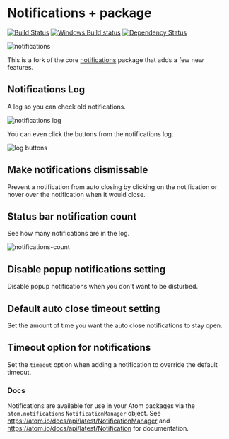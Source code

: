 # Notifications + package
[![Build Status](https://travis-ci.org/UziTech/notifications.svg?branch=master)](https://travis-ci.org/UziTech/notifications)
[![Windows Build status](https://ci.appveyor.com/api/projects/status/q7pdov4qeu2weee4?svg=true)](https://ci.appveyor.com/project/UziTech/notifications)
[![Dependency Status](https://david-dm.org/UziTech/notifications.svg)](https://david-dm.org/UziTech/notifications)

![notifications](https://cloud.githubusercontent.com/assets/69169/5176406/350d0e80-73fd-11e4-8101-1776b9d6d8bf.gif)

This is a fork of the core [notifications](https://github.com/atom/notifications) package that adds a few new features.

## Notifications Log

A log so you can check old notifications.

![notifications log](https://cloud.githubusercontent.com/assets/378023/20507678/85460af6-b09f-11e6-93df-9a82df59a383.png)

You can even click the buttons from the notifications log.

![log buttons](https://user-images.githubusercontent.com/97994/28998230-7d8fb300-79eb-11e7-8a19-22efb08972a7.JPG)

## Make notifications dismissable

Prevent a notification from auto closing by clicking on the notification or hover over the notification when it would close.

## Status bar notification count

See how many notifications are in the log.

![notifications-count](https://user-images.githubusercontent.com/97994/28998231-813edfbc-79eb-11e7-8bc9-8d97153f4243.gif)

## Disable popup notifications setting

Disable popup notifications when you don't want to be disturbed.

## Default auto close timeout setting

Set the amount of time you want the auto close notifications to stay open.

## Timeout option for notifications

Set the `timeout` option when adding a notification to override the default timeout.

### Docs

Notifications are available for use in your Atom packages via the `atom.notifications` `NotificationManager` object. See
https://atom.io/docs/api/latest/NotificationManager and https://atom.io/docs/api/latest/Notification for documentation.
